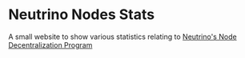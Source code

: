 # Neutrino Nodes Stats

A small website to show various statistics relating to [Neutrino's Node Decentralization Program](https://medium.com/neutrinoteam/help-neutrino-to-decentralize-usdn-reserves-and-make-12k-year-f5813fb84ee2)
